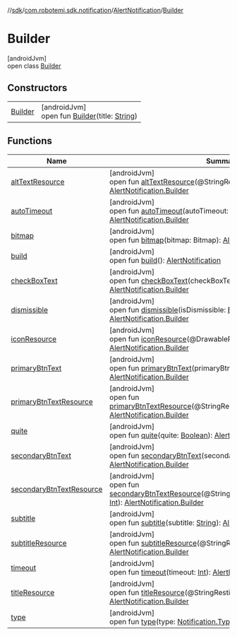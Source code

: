 //[sdk](../../../../index.md)/[com.robotemi.sdk.notification](../../index.md)/[AlertNotification](../index.md)/[Builder](index.md)

# Builder

[androidJvm]\
open class [Builder](index.md)

## Constructors

| | |
|---|---|
| [Builder](-builder.md) | [androidJvm]<br>open fun [Builder](-builder.md)(title: [String](https://docs.oracle.com/javase/8/docs/api/java/lang/String.html)) |

## Functions

| Name | Summary |
|---|---|
| [altTextResource](alt-text-resource.md) | [androidJvm]<br>open fun [altTextResource](alt-text-resource.md)(@StringResaltTextRes: [Int](https://kotlinlang.org/api/latest/jvm/stdlib/kotlin/-int/index.html)): [AlertNotification.Builder](index.md) |
| [autoTimeout](auto-timeout.md) | [androidJvm]<br>open fun [autoTimeout](auto-timeout.md)(autoTimeout: [Boolean](https://kotlinlang.org/api/latest/jvm/stdlib/kotlin/-boolean/index.html)): [AlertNotification.Builder](index.md) |
| [bitmap](bitmap.md) | [androidJvm]<br>open fun [bitmap](bitmap.md)(bitmap: Bitmap): [AlertNotification.Builder](index.md) |
| [build](build.md) | [androidJvm]<br>open fun [build](build.md)(): [AlertNotification](../index.md) |
| [checkBoxText](check-box-text.md) | [androidJvm]<br>open fun [checkBoxText](check-box-text.md)(checkBoxText: [String](https://docs.oracle.com/javase/8/docs/api/java/lang/String.html)): [AlertNotification.Builder](index.md) |
| [dismissible](dismissible.md) | [androidJvm]<br>open fun [dismissible](dismissible.md)(isDismissible: [Boolean](https://kotlinlang.org/api/latest/jvm/stdlib/kotlin/-boolean/index.html)): [AlertNotification.Builder](index.md) |
| [iconResource](icon-resource.md) | [androidJvm]<br>open fun [iconResource](icon-resource.md)(@DrawableResiconResource: [Int](https://kotlinlang.org/api/latest/jvm/stdlib/kotlin/-int/index.html)): [AlertNotification.Builder](index.md) |
| [primaryBtnText](primary-btn-text.md) | [androidJvm]<br>open fun [primaryBtnText](primary-btn-text.md)(primaryBtnText: [String](https://docs.oracle.com/javase/8/docs/api/java/lang/String.html)): [AlertNotification.Builder](index.md) |
| [primaryBtnTextResource](primary-btn-text-resource.md) | [androidJvm]<br>open fun [primaryBtnTextResource](primary-btn-text-resource.md)(@StringResprimaryBtnTextResource: [Int](https://kotlinlang.org/api/latest/jvm/stdlib/kotlin/-int/index.html)): [AlertNotification.Builder](index.md) |
| [quite](quite.md) | [androidJvm]<br>open fun [quite](quite.md)(quite: [Boolean](https://kotlinlang.org/api/latest/jvm/stdlib/kotlin/-boolean/index.html)): [AlertNotification.Builder](index.md) |
| [secondaryBtnText](secondary-btn-text.md) | [androidJvm]<br>open fun [secondaryBtnText](secondary-btn-text.md)(secondaryBtnText: [String](https://docs.oracle.com/javase/8/docs/api/java/lang/String.html)): [AlertNotification.Builder](index.md) |
| [secondaryBtnTextResource](secondary-btn-text-resource.md) | [androidJvm]<br>open fun [secondaryBtnTextResource](secondary-btn-text-resource.md)(@StringRessecondaryBtnTextResource: [Int](https://kotlinlang.org/api/latest/jvm/stdlib/kotlin/-int/index.html)): [AlertNotification.Builder](index.md) |
| [subtitle](subtitle.md) | [androidJvm]<br>open fun [subtitle](subtitle.md)(subtitle: [String](https://docs.oracle.com/javase/8/docs/api/java/lang/String.html)): [AlertNotification.Builder](index.md) |
| [subtitleResource](subtitle-resource.md) | [androidJvm]<br>open fun [subtitleResource](subtitle-resource.md)(@StringRessubtitleResource: [Int](https://kotlinlang.org/api/latest/jvm/stdlib/kotlin/-int/index.html)): [AlertNotification.Builder](index.md) |
| [timeout](timeout.md) | [androidJvm]<br>open fun [timeout](timeout.md)(timeout: [Int](https://kotlinlang.org/api/latest/jvm/stdlib/kotlin/-int/index.html)): [AlertNotification.Builder](index.md) |
| [titleResource](title-resource.md) | [androidJvm]<br>open fun [titleResource](title-resource.md)(@StringRestitleResource: [Int](https://kotlinlang.org/api/latest/jvm/stdlib/kotlin/-int/index.html)): [AlertNotification.Builder](index.md) |
| [type](type.md) | [androidJvm]<br>open fun [type](type.md)(type: [Notification.Type](../../-notification/-type/index.md)): [AlertNotification.Builder](index.md) |
